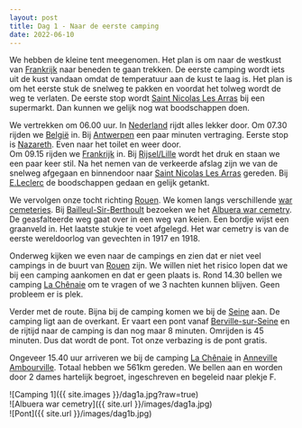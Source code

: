 ```yaml
---
layout: post
title: Dag 1 - Naar de eerste camping
date: 2022-06-10
---
```

We hebben de kleine tent meegenomen. Het plan is om naar de westkust van [Frankrijk](https://nl.wikipedia.org/wiki/Frankrijk) naar beneden te gaan trekken. De eerste camping wordt iets uit de kust vandaan omdat de temperatuur aan de kust te laag is.
Het plan is om het eerste stuk de snelweg te pakken en voordat het tolweg wordt de weg te verlaten. De eerste stop wordt [Saint Nicolas Les Arras](https://nl.wikipedia.org/wiki/Saint-Nicolas_(Pas-de-Calais)) bij een supermarkt. Dan kunnen we gelijk nog wat boodschappen doen.  

We vertrekken om 06.00 uur. In [Nederland](https://nl.wikipedia.org/wiki/Nederland) rijdt alles lekker door. Om 07.30 rijden we [België](https://nl.wikipedia.org/wiki/Belgi%C3%AB) in. Bij [Antwerpen](https://nl.wikipedia.org/wiki/Antwerpen_(stad)) een paar minuten vertraging. Eerste stop is [Nazareth](https://nl.wikipedia.org/wiki/Nazareth_(Belgi%C3%AB)). Even naar het toilet en weer door.  
Om 09.15 rijden we [Frankrijk](https://nl.wikipedia.org/wiki/Frankrijk) in. Bij [Rijsel/Lille](https://nl.wikipedia.org/wiki/Rijsel) wordt het druk en staan we een paar keer stil. Na het nemen van de verkeerde afslag zijn we van de snelweg afgegaan en binnendoor naar [Saint Nicolas Les Arras](https://nl.wikipedia.org/wiki/Saint-Nicolas_(Pas-de-Calais)) gereden. Bij [E.Leclerc](https://www.e.leclerc/mag/e-leclerc-saint-nicolas) de boodschappen gedaan en gelijk getankt.  

We vervolgen onze tocht richting [Rouen](https://nl.wikipedia.org/wiki/Rouen). We komen langs verschillende [war cemeteries](http://www.warcemeteries.nl/). Bij [Bailleul-Sir-Berthoult](https://nl.wikipedia.org/wiki/Bailleul-Sir-Berthoult) bezoeken we het [Albuera war cemetry](https://nl.wikipedia.org/wiki/Albuera_Cemetery).  De geasfalteerde weg gaat over in een weg van keien. Een bordje wijst een graanveld in. Het laatste stukje te voet afgelegd. Het war cemetry is van de eerste wereldoorlog van gevechten in 1917 en 1918.  

Onderweg kijken we even naar de campings en zien dat er niet veel campings in de buurt van [Rouen](https://nl.wikipedia.org/wiki/Rouen) zijn. We willen niet het risico lopen dat we bij een camping aankomen en dat er geen plaats is. Rond 14.30 bellen we camping [La Chênaie](http://www.campingnaturistelachenaie.fr/) om te vragen of we 3 nachten kunnen blijven. Geen probleem er is plek.  

Verder met de route. Bijna bij de camping komen we bij de [Seine](https://nl.wikipedia.org/wiki/Seine) aan. De camping ligt aan de overkant. Er vaart een pont vanaf [Berville-sur-Seine](https://nl.wikipedia.org/wiki/Berville-sur-Seine) en de rijtijd naar de camping is dan nog maar 8 minuten. Omrijden is 45 minuten. Dus dat wordt de pont. Tot onze verbazing is de pont gratis.

Ongeveer 15.40 uur arriveren we bij de camping [La Chênaie](http://www.campingnaturistelachenaie.fr/) in [Anneville Ambourville](https://nl.wikipedia.org/wiki/Anneville-Ambourville). Totaal hebben we 561km gereden. We bellen aan en worden door 2 dames hartelijk begroet, ingeschreven en begeleid naar plekje F.

![Camping 1]({{ site.images }}/dag1a.jpg?raw=true)  
![Albuera war cemetry]({{ site.url }}/images/dag1a.jpg)  
![Pont]({{ site.url }}/images/dag1b.jpg)
